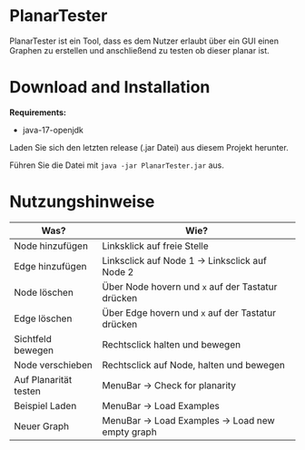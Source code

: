 # PlanarTester

PlanarTester ist ein Tool, dass es dem Nutzer erlaubt über ein GUI
einen Graphen zu erstellen und anschließend zu testen ob dieser planar ist.

# Download and Installation

**Requirements:**

* java-17-openjdk



Laden Sie sich den letzten release (.jar Datei) aus diesem Projekt herunter.

Führen Sie die Datei mit `java -jar PlanarTester.jar` aus.

# Nutzungshinweise

| Was?                  | Wie?                                              |
| --------------------- | ------------------------------------------------- |
| Node hinzufügen       | Linksklick auf freie Stelle                       |
| Edge hinzufügen       | Linksclick auf Node 1 → Linksclick auf Node 2     |
| Node löschen          | Über Node hovern und `x` auf der Tastatur drücken |
| Edge löschen          | Über Edge hovern und `x` auf der Tastatur drücken |
| Sichtfeld bewegen     | Rechtsclick halten und bewegen                    |
| Node verschieben      | Rechtsclick auf Node, halten und bewegen          |
| Auf Planarität testen | MenuBar → Check for planarity                     |
| Beispiel Laden        | MenuBar → Load Examples                           |
| Neuer Graph           | MenuBar → Load Examples → Load new empty graph    |


